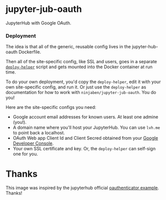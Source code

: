 # jupyter-jub-oauth
JupyterHub with Google OAuth.

### Deployment
The idea is that all of the generic, reusable config lives in the jupyter-hub-oauth Dockerfile.

Then all of the site-specific config, like SSL and users, goes in a separate [`deploy-helper`](https://github.com/benjamin-heasly/jupyter-hub-oauth/blob/master/deploy-helper) script and gets mounted into the Docker container at run time.

To do your own deployment, you'd copy the `deploy-helper`, edit it with your own site-specific config, and run it.  Or just use the `deploy-helper` as documentation for how to work with `ninjaben/jupyter-jub-oauth`.  You do you!

Here are the site-specific configs you need:
 - Google account email addresses for known users.  At least one admine (you!).
 - A domain name where you'll host your JupyterHub.  You can use `lvh.me` to point back a localhost.
 - OAuth Web app Client Id and Client Secred obtained from your [Google Developer Console](https://console.developers.google.com/apis/credentials).
 - Your own SSL certificate and key.  Or, the `deploy-helper` can self-sign one for you.

# Thanks
This image was inspired by the jupyterhub official [oauthenticator example](https://github.com/jupyterhub/oauthenticator/tree/master/example).  Thanks!
